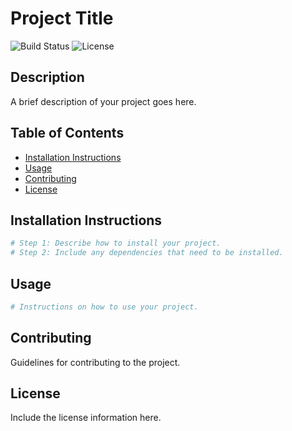 # Project Title

![Build Status](https://img.shields.io/badge/build-passing-brightgreen)
![License](https://img.shields.io/badge/license-MIT-blue.svg)

## Description
A brief description of your project goes here.

## Table of Contents
- [Installation Instructions](#installation-instructions)
- [Usage](#usage)
- [Contributing](#contributing)
- [License](#license)

## Installation Instructions
```bash
# Step 1: Describe how to install your project.
# Step 2: Include any dependencies that need to be installed.
```

## Usage
```bash
# Instructions on how to use your project.
```

## Contributing
Guidelines for contributing to the project.

## License
Include the license information here.

